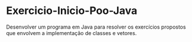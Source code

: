 # Exercicio-Inicio-Poo-Java
Desenvolver um programa em Java para resolver os exercícios propostos que envolvem a implementação de classes e vetores.
